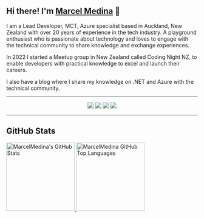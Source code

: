 ## Hi there! I'm [Marcel Medina](https://mvp.microsoft.com/en-US/MVP/profile/67ea0e57-1e9e-ed11-83ff-000d3a5600fa) 👋

I am a Lead Developer, MCT, Azure specialist based in Auckland, New Zealand with over 20 years of experience in the tech industry. A playground enthusiast who is passionate about technology and loves to engage with the technical community to share knowledge and exchange experiences.

In 2022 I started a Meetup group in New Zealand called Coding Night NZ, to enable developers with practical knowledge to excel and launch their careers.

I also have a blog where I share my knowledge on .NET and Azure with the technical community.

<hr>

<p align="center">
    <a href="https://linkedin.com/in/marcelmedinanet"><img src="https://img.shields.io/badge/-LinkedIn-0C2A33?style=flat-square&logo=LinkedIn&logoColor=white"/></a>
    <a href="https://tech.playgokids.com"><img src="https://img.shields.io/badge/-Blog-0C2A33?style=flat-square&logo=RSS&logoColor=white"/></a>
    <a href="https://meetup.com/coding-night-nz"><img src="https://img.shields.io/badge/-Meetup-0C2A33?style=flat-square&logo=Meetup&logoColor=white"/></a>
    <a href="https://www.youtube.com/@codingnightnz1219/streams"><img src="https://img.shields.io/badge/-Youtube-0C2A33?style=flat-square&logo=Youtube&logoColor=white"/></a>
</p>

<hr>

## GitHub Stats
<a href="https://github.com/marcelmedina">
  <img height="180em" src="https://github-readme-stats-sigma-five.vercel.app/api?username=marcelmedina&theme=blue-green" alt="MarcelMedina's GitHub Stats" />
  <img height="180em" src="https://github-readme-stats-sigma-five.vercel.app/api/top-langs/?username=marcelmedina&layout=compact&theme=blue-green" 
    alt="MarcelMedina GitHub Top Languages" />
</a>

<!--
[![Open Source? Yes!](https://badgen.net/badge/Open%20Source%20%3F/Yes%21/blue?icon=github)](https://github.com/marcelmedina/badges/)
[![made-for-VSCode](https://img.shields.io/badge/Made%20for-VSCode-1f425f.svg)](https://code.visualstudio.com/)

**marcelmedina/marcelmedina** is a ✨ _special_ ✨ repository because its `README.md` (this file) appears on your GitHub profile.

Here are some ideas to get you started:

- 🔭 I’m currently working on ...
- 🌱 I’m currently learning ...
- 👯 I’m looking to collaborate on ...
- 🤔 I’m looking for help with ...
- 💬 Ask me about ...
- 📫 How to reach me: ...
- 😄 Pronouns: ...
- ⚡ Fun fact: ...

[![Linkedin](https://img.shields.io/badge/LinkedIn-blue?style=for-the-badge&logo=Linkedin)](https://www.linkedin.com/in/marcelmedinanet/)

![](https://komarev.com/ghpvc/?username=marcelmedina&label=PROFILE+VIEWS&style=for-the-badge&color=brightgreen)
[![committers.top badge](https://user-badge.committers.top/new_zealand/marcelmedina.svg)](https://user-badge.committers.top/new_zealand/marcelmedina)
-->
